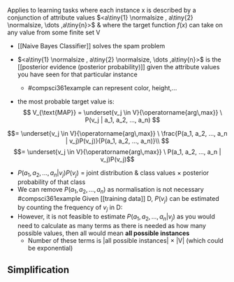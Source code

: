 Applies to learning tasks where each instance x is described by a conjunction of attribute values $<a\tiny{1} \normalsize , a\tiny{2} \normalsize, \dots ,a\tiny{n}>$ & where the target function $f(x)$ can take on any value from some finite set V
- [[Naive Bayes Classifier]] solves the spam problem
- $<a\tiny{1} \normalsize , a\tiny{2} \normalsize, \dots ,a\tiny{n}>$ is the [[posterior evidence (posterior probability)]] given the attribute values you have seen for that particular instance
	- #compsci361example can represent color, height,...

- the most probable target value is:
$$
V_{\text{MAP}} = \underset{v_j \in V}{\operatorname{arg\,max}} \ P(v_j | a_1, a_2, ..., a_n)
$$

$$= \underset{v_j \in V}{\operatorname{arg\,max}} \ \frac{P(a_1, a_2, ..., a_n | v_j)P(v_j)}{P(a_1, a_2, ..., a_n)}\\
$$
$$= \underset{v_j \in V}{\operatorname{arg\,max}} \ P(a_1, a_2, ..., a_n | v_j)P(v_j)$$
- $P(a_1, a_2, ..., a_n | v_j)P(v_j)$ = joint distribution & class values $\times$ posterior probability of that class
- We can remove $P(a_1, a_2, ..., a_n)$ as normalisation is not necessary
#compsci361example Given [[training data]] D, $P(v_j)$ can be estimated by counting the frequency of $v_j$ in D:
- However, it is not feasible to estimate $P(a_1, a_2, ..., a_n | v_j)$ as you would need to calculate as many terms as there is needed as how many possible values, then all would mean **all possible instances**
	- Number of these terms is |all possible instances| $\times$ |V| (which could be exponential)
## Simplification

